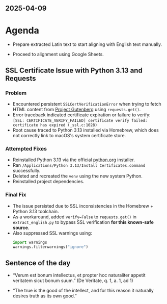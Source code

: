 ## 2025-04-09 

# Agenda

- Prepare extracted Latin text to start aligning with English text manually.

- Proceed to alignment using Google Sheets.

## SSL Certificate Issue with Python 3.13 and Requests

### Problem
- Encountered persistent `SSLCertVerificationError` when trying to fetch HTML content from [Project Gutenberg](https://www.gutenberg.org/cache/epub/1653/pg1653-images.html) using `requests.get()`.
- Error traceback indicated certificate expiration or failure to verify:  
  `[SSL: CERTIFICATE_VERIFY_FAILED] certificate verify failed: certificate has expired (_ssl.c:1028)`
- Root cause traced to Python 3.13 installed via Homebrew, which does not correctly link to macOS's system certificate store.

### Attempted Fixes
- Reinstalled Python 3.13 via the official [python.org](https://www.python.org/) installer.
- Ran `/Applications/Python 3.13/Install Certificates.command` successfully.
- Deleted and recreated the `venv` using the new system Python.
- Reinstalled project dependencies.

### Final Fix
- The issue persisted due to SSL inconsistencies in the Homebrew + Python 3.13 toolchain.
- As a workaround, added `verify=False` to `requests.get()` in `extract_english.py` to bypass SSL verification **for this known-safe source**.
- Also suppressed SSL warnings using:
  ```python
  import warnings
  warnings.filterwarnings("ignore")

## Sentence of the day

- “Verum est bonum intellectus, et propter hoc naturaliter appetit veritatem sicut bonum suum.”
(De Veritate, q. 1, a. 1, ad 1)

- “The true is the good of the intellect, and for this reason it naturally desires truth as its own good.”